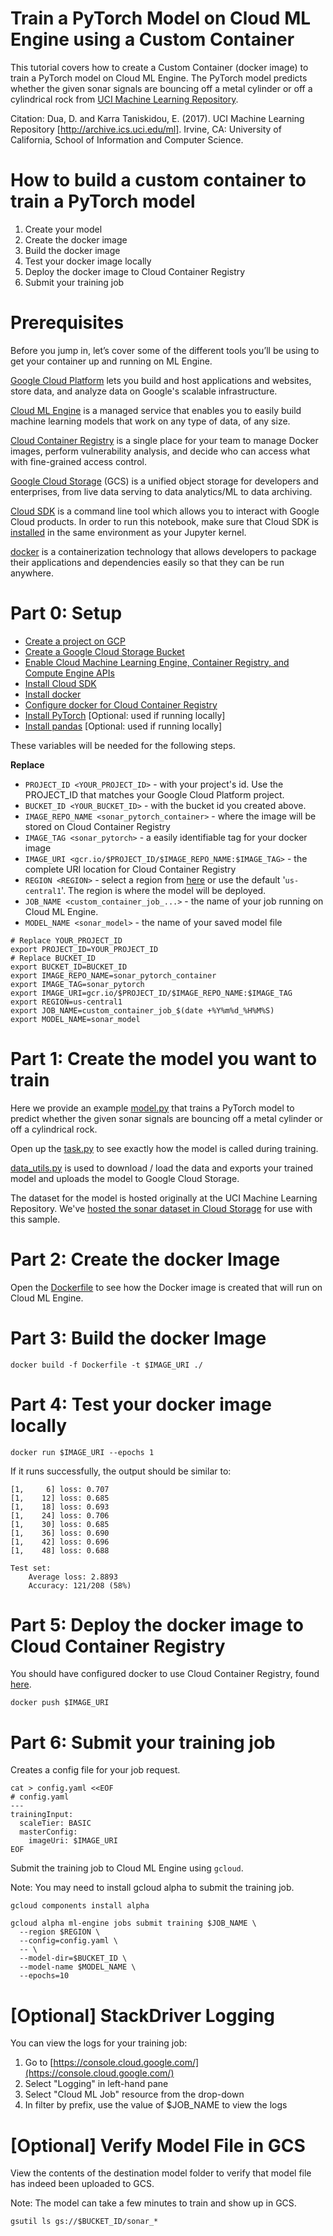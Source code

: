 # Train a PyTorch Model on Cloud ML Engine using a Custom Container
This tutorial covers how to create a Custom Container (docker image) to train a PyTorch model on
Cloud ML Engine. The PyTorch model predicts whether the given sonar signals are bouncing off a
metal cylinder or off a cylindrical rock from
[UCI Machine Learning Repository](https://archive.ics.uci.edu/ml/datasets/Connectionist+Bench+%28Sonar%2C+Mines+vs.+Rocks%29).

Citation: Dua, D. and Karra Taniskidou, E. (2017). UCI Machine Learning Repository
[http://archive.ics.uci.edu/ml]. Irvine, CA: University of California, School of Information and
Computer Science.

# How to build a custom container to train a PyTorch model
1. Create your model
1. Create the docker image
1. Build the docker image
1. Test your docker image locally
1. Deploy the docker image to Cloud Container Registry
1. Submit your training job

# Prerequisites
Before you jump in, let’s cover some of the different tools you’ll be using to get your container up and running on ML Engine.

[Google Cloud Platform](https://cloud.google.com/) lets you build and host applications and websites, store data, and analyze data on Google's scalable infrastructure.

[Cloud ML Engine](https://cloud.google.com/ml-engine/) is a managed service that enables you to easily build machine learning models that work on any type of data, of any size.

[Cloud Container Registry](https://cloud.google.com/container-registry/) is a single place for your team to manage Docker images, perform vulnerability analysis, and decide who can access what with fine-grained access control.

[Google Cloud Storage](https://cloud.google.com/storage/) (GCS) is a unified object storage for developers and enterprises, from live data serving to data analytics/ML to data archiving.

[Cloud SDK](https://cloud.google.com/sdk/) is a command line tool which allows you to interact with Google Cloud products. In order to run this notebook, make sure that Cloud SDK is [installed](https://cloud.google.com/sdk/downloads) in the same environment as your Jupyter kernel.

[docker](https://www.docker.com/) is a containerization technology that allows developers to package their applications and dependencies easily so that they can be run anywhere.

# Part 0: Setup
* [Create a project on GCP](https://cloud.google.com/resource-manager/docs/creating-managing-projects)
* [Create a Google Cloud Storage Bucket](https://cloud.google.com/storage/docs/quickstart-console)
* [Enable Cloud Machine Learning Engine, Container Registry, and Compute Engine APIs](https://console.cloud.google.com/flows/enableapi?apiid=ml.googleapis.com,compute_component,containerregistry.googleapis.com)
* [Install Cloud SDK](https://cloud.google.com/sdk/downloads)
* [Install docker](https://docs.docker.com/install/)
* [Configure docker for Cloud Container Registry](https://cloud.google.com/container-registry/docs/pushing-and-pulling)
* [Install PyTorch](https://pytorch.org/get-started/locally/) [Optional: used if running locally]
* [Install pandas](https://pandas.pydata.org/pandas-docs/stable/install.html) [Optional: used if running locally]

These variables will be needed for the following steps.

**Replace**
* `PROJECT_ID <YOUR_PROJECT_ID>` - with your project's id. Use the PROJECT_ID that matches your Google Cloud Platform project.
* `BUCKET_ID <YOUR_BUCKET_ID>` - with the bucket id you created above.
* `IMAGE_REPO_NAME <sonar_pytorch_container>` - where the image will be stored on Cloud Container Registry
* `IMAGE_TAG <sonar_pytorch>` - a easily identifiable tag for your docker image
* `IMAGE_URI <gcr.io/$PROJECT_ID/$IMAGE_REPO_NAME:$IMAGE_TAG>` - the complete URI location for Cloud Container Registry
* `REGION <REGION>` - select a region from [here](https://cloud.google.com/ml-engine/docs/regions) or use the default '`us-central1`'. The region is where the model will be deployed.
* `JOB_NAME <custom_container_job_...>` - the name of your job running on Cloud ML Engine.
* `MODEL_NAME <sonar_model>` - the name of your saved model file

```
# Replace YOUR_PROJECT_ID
export PROJECT_ID=YOUR_PROJECT_ID
# Replace BUCKET_ID
export BUCKET_ID=BUCKET_ID
export IMAGE_REPO_NAME=sonar_pytorch_container
export IMAGE_TAG=sonar_pytorch
export IMAGE_URI=gcr.io/$PROJECT_ID/$IMAGE_REPO_NAME:$IMAGE_TAG
export REGION=us-central1
export JOB_NAME=custom_container_job_$(date +%Y%m%d_%H%M%S)
export MODEL_NAME=sonar_model
```

# Part 1: Create the model you want to train
Here we provide an example [model.py](model.py) that trains a PyTorch model
to predict whether the given sonar signals are bouncing off a metal cylinder or off a cylindrical
rock.

Open up the [task.py](task.py) to see exactly how the model is called during
training.

[data_utils.py](data_utils.py) is used to download / load the data
and exports your trained model and uploads the model to Google Cloud Storage.

The dataset for the model is hosted originally at the UCI Machine Learning Repository. We've 
[hosted the sonar dataset in Cloud Storage](https://storage.cloud.google.com/cloud-samples-data/ml-engine/sonar/sonar.all-data?organizationId=433637338589&_ga=2.163217084.-1279615720.1534888758)
for use with this sample.

# Part 2: Create the docker Image
Open the [Dockerfile](Dockerfile) to see how the Docker image is created that will run on Cloud
ML Engine.

# Part 3: Build the docker Image
```
docker build -f Dockerfile -t $IMAGE_URI ./
```

# Part 4: Test your docker image locally
```
docker run $IMAGE_URI --epochs 1
```

If it runs successfully, the output should be similar to:
```
[1,     6] loss: 0.707
[1,    12] loss: 0.685
[1,    18] loss: 0.693
[1,    24] loss: 0.706
[1,    30] loss: 0.685
[1,    36] loss: 0.690
[1,    42] loss: 0.696
[1,    48] loss: 0.688

Test set:
    Average loss: 2.8893
    Accuracy: 121/208 (58%)
```

# Part 5: Deploy the docker image to Cloud Container Registry
You should have configured docker to use Cloud Container Registry, found
[here](https://cloud.google.com/container-registry/docs/pushing-and-pulling).
```
docker push $IMAGE_URI
```

# Part 6: Submit your training job
Creates a config file for your job request.
```
cat > config.yaml <<EOF
# config.yaml
---
trainingInput:
  scaleTier: BASIC
  masterConfig:
    imageUri: $IMAGE_URI
EOF
```

Submit the training job to Cloud ML Engine using `gcloud`.

Note: You may need to install gcloud alpha to submit the training job.
```
gcloud components install alpha
```
```
gcloud alpha ml-engine jobs submit training $JOB_NAME \
  --region $REGION \
  --config=config.yaml \
  -- \
  --model-dir=$BUCKET_ID \
  --model-name $MODEL_NAME \
  --epochs=10
```

# [Optional] StackDriver Logging
You can view the logs for your training job:

1. Go to [https://console.cloud.google.com/](https://console.cloud.google.com/)
1. Select "Logging" in left-hand pane
1. Select "Cloud ML Job" resource from the drop-down
1. In filter by prefix, use the value of $JOB_NAME to view the logs

# [Optional] Verify Model File in GCS
View the contents of the destination model folder to verify that model file has indeed been
uploaded to GCS.

Note: The model can take a few minutes to train and show up in GCS.
```
gsutil ls gs://$BUCKET_ID/sonar_*
```
